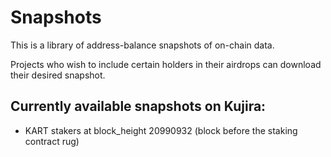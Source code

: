 # Snapshots

This is a library of address-balance snapshots of on-chain data.

Projects who wish to include certain holders in their airdrops can download their desired snapshot.


## Currently available snapshots on Kujira:

- KART stakers at block_height 20990932 (block before the staking contract rug)
